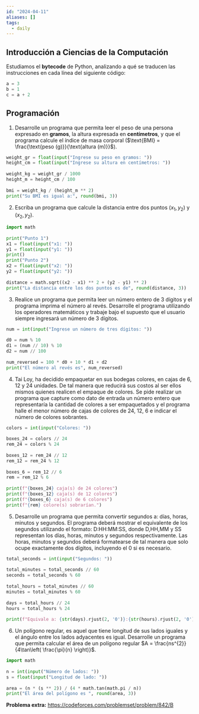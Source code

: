 ```yaml
---
id: "2024-04-11"
aliases: []
tags:
  - daily
---
```


## Introducción a Ciencias de la Computación

Estudiamos el **bytecode** de Python, analizando a qué se traducen las instrucciones en cada línea del siguiente código:

```python
a = 3
b = 1
c = a + 2
```

## Programación

1. Desarrolle un programa que permita leer el peso de una persona expresado en **gramos**, la altura expresada en **centímetros**, y que el programa calcule el índice de masa corporal ($\text{BMI} = \frac{\text{peso (g)}}{\text{altura (m)}}$).

```python
weight_gr = float(input("Ingrese su peso en gramos: "))  
height_cm = float(input("Ingrese su altura en centímetros: "))  
  
weight_kg = weight_gr / 1000  
height_m = height_cm / 100  
  
bmi = weight_kg / (height_m ** 2)  
print("Su BMI es igual a:", round(bmi, 3))
```

2. Escriba un programa que calcule la distancia entre dos puntos $(x_{1}, y_{2})$ y $(x_{2},y_{2})$.

```python
import math  
  
print("Punto 1")  
x1 = float(input("x1: "))  
y1 = float(input("y1: "))  
print()  
print("Punto 2")  
x2 = float(input("x2: "))  
y2 = float(input("y2: "))  
  
distance = math.sqrt((x2 - x1) ** 2 + (y2 - y1) ** 2)  
print("La distancia entre los dos puntos es de", round(distance, 3))
```

3. Realice un programa que permita leer un número entero de 3 dígitos y el programa imprima el número al revés. Desarrolle el programa utilizando los operadores matemáticos y trabaje bajo el supuesto que el usuario siempre ingresará un número de 3 dígitos.

```python
num = int(input("Ingrese un número de tres dígitos: "))  
  
d0 = num % 10  
d1 = (num // 10) % 10  
d2 = num // 100  
  
num_reversed = 100 * d0 + 10 * d1 + d2  
print("El número al revés es", num_reversed)
```

4. Tai Loy, ha decidido empaquetar en sus bodegas colores, en cajas de 6, 12 y 24 unidades. De tal manera que reducirá sus costos al ser ellos mismos quienes realicen el empaque de colores. Se pide realizar un programa que capture como dato de entrada un número entero que representaría la cantidad de colores a ser empaquetados y el programa halle el menor número de cajas de colores de 24, 12, 6 e indicar el número de colores sobrantes.

```python
colors = int(input("Colores: "))  
  
boxes_24 = colors // 24  
rem_24 = colors % 24  
  
boxes_12 = rem_24 // 12  
rem_12 = rem_24 % 12  
  
boxes_6 = rem_12 // 6  
rem = rem_12 % 6  
  
print(f"{boxes_24} caja(s) de 24 colores")  
print(f"{boxes_12} caja(s) de 12 colores")  
print(f"{boxes_6} caja(s) de 6 colores")  
print(f"{rem} colore(s) sobrarían.")
```

5. Desarrolle un programa que permita convertir segundos a: días, horas, minutos y segundos. El programa deberá mostrar el equivalente de los segundos utilizando el formato: D:HH:MM:SS, donde D,HH,MM y SS representan los días, horas, minutos y segundos respectivamente. Las horas, minutos y segundos deberá formatearse de tal manera que solo ocupe exactamente dos dígitos, incluyendo el 0 si es necesario.

```python
total_seconds = int(input("Segundos: "))  
  
total_minutes = total_seconds // 60  
seconds = total_seconds % 60  
  
total_hours = total_minutes // 60  
minutes = total_minutes % 60  
  
days = total_hours // 24  
hours = total_hours % 24  
  
print(f"Equivale a: {str(days).rjust(2, '0')}:{str(hours).rjust(2, '0')}:{str(minutes).rjust(2, '0')}:{str(seconds).rjust(2, '0')}")
```

6. Un polígono regular, es aquel que tiene longitud de sus lados iguales y el ángulo entre los lados adyacentes es igual. Desarrolle un programa que permita calcular el área de un polígono regular $A = \frac{ns^{2}}{4\tan\left( \frac{\pi}{n} \right)}$.

```python
import math  
  
n = int(input("Número de lados: "))  
s = float(input("Longitud de lado: "))  
  
area = (n * (s ** 2)) / (4 * math.tan(math.pi / n))  
print("El área del polígono es ", round(area, 3))
```

**Problema extra:** https://codeforces.com/problemset/problem/842/B
